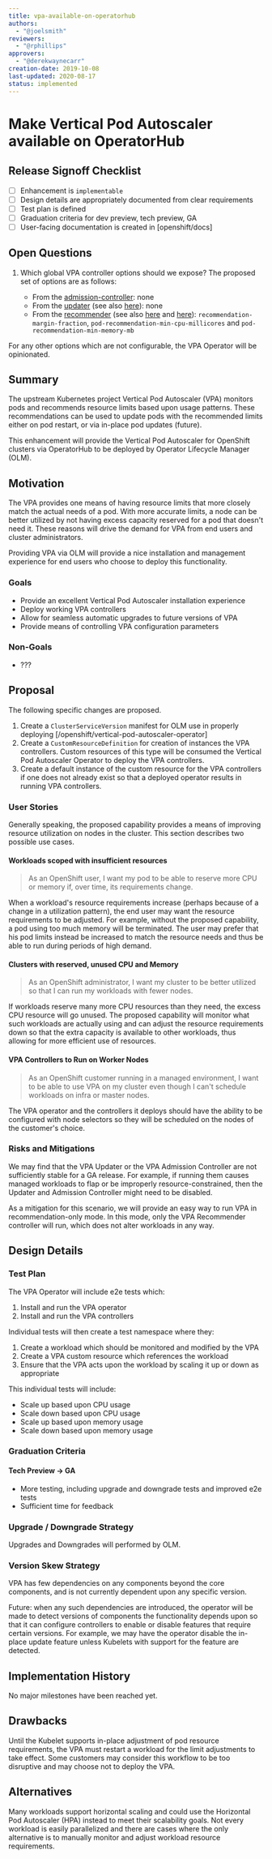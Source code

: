 ```yaml
---
title: vpa-available-on-operatorhub
authors:
  - "@joelsmith"
reviewers:
  - "@rphillips"
approvers:
  - "@derekwaynecarr"
creation-date: 2019-10-08
last-updated: 2020-08-17
status: implemented
---
```


# Make Vertical Pod Autoscaler available on OperatorHub

## Release Signoff Checklist

- [ ] Enhancement is `implementable`
- [ ] Design details are appropriately documented from clear requirements
- [ ] Test plan is defined
- [ ] Graduation criteria for dev preview, tech preview, GA
- [ ] User-facing documentation is created in [openshift/docs]

## Open Questions

1. Which global VPA controller options should we expose? The proposed set of options are as follows:

   - From the [admission-controller](https://github.com/kubernetes/autoscaler/blob/master/vertical-pod-autoscaler/pkg/admission-controller/main.go#L47-L58): none
   - From the [updater](https://github.com/kubernetes/autoscaler/blob/master/vertical-pod-autoscaler/pkg/updater/main.go#L39-L48)  (see also [here](https://github.com/kubernetes/autoscaler/blob/master/vertical-pod-autoscaler/pkg/updater/priority/update_priority_calculator.go#L40-L42)): none
   - From the
     [recommender](https://github.com/kubernetes/autoscaler/blob/master/vertical-pod-autoscaler/pkg/recommender/main.go#L35-L52)
     (see also
     [here](https://github.com/kubernetes/autoscaler/blob/master/vertical-pod-autoscaler/pkg/recommender/logic/recommender.go#L26-L28)
     and
     [here](https://github.com/kubernetes/autoscaler/blob/master/vertical-pod-autoscaler/pkg/recommender/routines/recommender.go#L43-L45)):
     `recommendation-margin-fraction`,
     `pod-recommendation-min-cpu-millicores` and
     `pod-recommendation-min-memory-mb`

For any other options which are not configurable, the VPA Operator will be opinionated.

## Summary

The upstream Kubernetes project Vertical Pod Autoscaler (VPA) monitors pods and
recommends resource limits based upon usage patterns. These recommendations can
be used to update pods with the recommended limits either on pod restart, or
via in-place pod updates (future).

This enhancement will provide the Vertical Pod Autoscaler for OpenShift
clusters via OperatorHub to be deployed by Operator Lifecycle Manager (OLM).

## Motivation

The VPA provides one means of having resource limits that more closely match
the actual needs of a pod. With more accurate limits, a node can be better
utilized by not having excess capacity reserved for a pod that doesn't need it.
These reasons will drive the demand for VPA from end users and cluster
administrators.

Providing VPA via OLM will provide a nice installation and management
experience for end users who choose to deploy this functionality.

### Goals

- Provide an excellent Vertical Pod Autoscaler installation experience
- Deploy working VPA controllers
- Allow for seamless automatic upgrades to future versions of VPA
- Provide means of controlling VPA configuration parameters

### Non-Goals

- ???

## Proposal

The following specific changes are proposed.

1. Create a `ClusterServiceVersion` manifest for OLM use in properly deploying
   [/openshift/vertical-pod-autoscaler-operator]
2. Create a `CustomResourceDefinition` for creation of instances the VPA
   controllers. Custom resources of this type will be consumed the Vertical Pod
   Autoscaler Operator to deploy the VPA controllers.
3. Create a default instance of the custom resource for the VPA controllers if
   one does not already exist so that a deployed operator results in running
   VPA controllers.

### User Stories

Generally speaking, the proposed capability provides a means of improving
resource utilization on nodes in the cluster. This section describes two
possible use cases.

#### Workloads scoped with insufficient resources

> As an OpenShift user, I want my pod to be able to reserve more CPU or
> memory if, over time, its requirements change.

When a workload's resource requirements increase (perhaps because of a change
in a utilization pattern), the end user may want the resource requirements to be
adjusted. For example, without the proposed capability, a pod using too much memory will
be terminated. The user may prefer that his pod limits instead be increased
to match the resource needs and thus be able to run during periods of high
demand.

#### Clusters with reserved, unused CPU and Memory

> As an OpenShift administrator, I want my cluster to be better utilized so that I
> can run my workloads with fewer nodes.

If workloads reserve many more CPU resources than they need, the excess CPU
resource will go unused. The proposed capability will monitor what such
workloads are actually using and can adjust the resource requirements down so
that the extra capacity is available to other workloads, thus allowing for
more efficient use of resources.

#### VPA Controllers to Run on Worker Nodes

> As an OpenShift customer running in a managed environment, I want to be able
> to use VPA on my cluster even though I can't schedule workloads on infra or
> master nodes.

The VPA operator and the controllers it deploys should have the ability to be
configured with node selectors so they will be scheduled on the nodes of the
customer's choice.

### Risks and Mitigations

We may find that the VPA Updater or the VPA Admission Controller are not
sufficiently stable for a GA release. For example, if running them causes
managed workloads to flap or be improperly resource-constrained, then
the Updater and Admission Controller might need to be disabled.

As a mitigation for this scenario, we will provide an easy way to run VPA
in recommendation-only mode.  In this mode, only the VPA Recommender
controller will run, which does not alter workloads in any way.

## Design Details

### Test Plan

The VPA Operator will include e2e tests which:

1. Install and run the VPA operator
2. Install and run the VPA controllers

Individual tests will then create a test namespace where they:

1. Create a workload which should be monitored and modified by the VPA
2. Create a VPA custom resource which references the workload
3. Ensure that the VPA acts upon the workload by scaling it up or down
    as appropriate

This individual tests will include:

* Scale up based upon CPU usage
* Scale down based upon CPU usage
* Scale up based upon memory usage
* Scale down based upon memory usage

### Graduation Criteria

#### Tech Preview -> GA

- More testing, including upgrade and downgrade tests and improved e2e tests
- Sufficient time for feedback

### Upgrade / Downgrade Strategy

Upgrades and Downgrades will performed by OLM.

### Version Skew Strategy

VPA has few dependencies on any components beyond the core components, and is
not currently dependent upon any specific version.

Future: when any such dependencies are introduced, the operator will be made to
detect versions of components the functionality depends upon so that it can
configure controllers to enable or disable features that require certain
versions. For example, we may have the operator disable the in-place update
feature unless Kubelets with support for the feature are detected.

## Implementation History

No major milestones have been reached yet.

## Drawbacks

Until the Kubelet supports in-place adjustment of pod resource requirements,
the VPA must restart a workload for the limit adjustments to take effect. Some
customers may consider this workflow to be too disruptive and may choose not to
deploy the VPA.

## Alternatives

Many workloads support horizontal scaling and could use the Horizontal Pod
Autoscaler (HPA) instead to meet their scalability goals. Not every workload is
easily parallelized and there are cases where the only alternative is to
manually monitor and adjust workload resource requirements.
